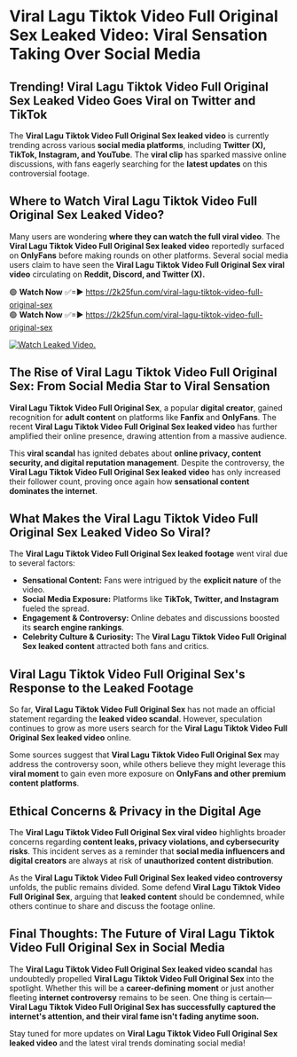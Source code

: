 # Viral Lagu Tiktok Video Full Original Sex Leaked Video: Viral Sensation Taking Over Social Media

## **Trending! Viral Lagu Tiktok Video Full Original Sex Leaked Video Goes Viral on Twitter and TikTok**
The **Viral Lagu Tiktok Video Full Original Sex leaked video** is currently trending across various **social media platforms**, including **Twitter (X), TikTok, Instagram, and YouTube**. The **viral clip** has sparked massive online discussions, with fans eagerly searching for the **latest updates** on this controversial footage.

## **Where to Watch Viral Lagu Tiktok Video Full Original Sex Leaked Video?**
Many users are wondering **where they can watch the full viral video**. The **Viral Lagu Tiktok Video Full Original Sex leaked video** reportedly surfaced on **OnlyFans** before making rounds on other platforms. Several social media users claim to have seen the **Viral Lagu Tiktok Video Full Original Sex viral video** circulating on **Reddit, Discord, and Twitter (X).**

🟢 **Watch Now** ✅=► https://2k25fun.com/viral-lagu-tiktok-video-full-original-sex  
🟢 **Watch Now** ✅=► https://2k25fun.com/viral-lagu-tiktok-video-full-original-sex  

[![Watch Leaked Video.](https://miro.medium.com/v2/resize:fit:828/format:webp/1*cilzJN44JGOrTw9NJCrNHA.gif "Watch Leaked Video")](https://2k25fun.com/viral-lagu-tiktok-video-full-original-sex)

## **The Rise of Viral Lagu Tiktok Video Full Original Sex: From Social Media Star to Viral Sensation**
**Viral Lagu Tiktok Video Full Original Sex**, a popular **digital creator**, gained recognition for **adult content** on platforms like **Fanfix** and **OnlyFans**. The recent **Viral Lagu Tiktok Video Full Original Sex leaked video** has further amplified their online presence, drawing attention from a massive audience.

This **viral scandal** has ignited debates about **online privacy, content security, and digital reputation management**. Despite the controversy, the **Viral Lagu Tiktok Video Full Original Sex leaked video** has only increased their follower count, proving once again how **sensational content dominates the internet**.

## **What Makes the Viral Lagu Tiktok Video Full Original Sex Leaked Video So Viral?**
The **Viral Lagu Tiktok Video Full Original Sex leaked footage** went viral due to several factors:
- **Sensational Content:** Fans were intrigued by the **explicit nature** of the video.
- **Social Media Exposure:** Platforms like **TikTok, Twitter, and Instagram** fueled the spread.
- **Engagement & Controversy:** Online debates and discussions boosted its **search engine rankings**.
- **Celebrity Culture & Curiosity:** The **Viral Lagu Tiktok Video Full Original Sex leaked content** attracted both fans and critics.

## **Viral Lagu Tiktok Video Full Original Sex's Response to the Leaked Footage**
So far, **Viral Lagu Tiktok Video Full Original Sex** has not made an official statement regarding the **leaked video scandal**. However, speculation continues to grow as more users search for the **Viral Lagu Tiktok Video Full Original Sex leaked video** online.

Some sources suggest that **Viral Lagu Tiktok Video Full Original Sex** may address the controversy soon, while others believe they might leverage this **viral moment** to gain even more exposure on **OnlyFans and other premium content platforms**.

## **Ethical Concerns & Privacy in the Digital Age**
The **Viral Lagu Tiktok Video Full Original Sex viral video** highlights broader concerns regarding **content leaks, privacy violations, and cybersecurity risks**. This incident serves as a reminder that **social media influencers and digital creators** are always at risk of **unauthorized content distribution**.

As the **Viral Lagu Tiktok Video Full Original Sex leaked video controversy** unfolds, the public remains divided. Some defend **Viral Lagu Tiktok Video Full Original Sex**, arguing that **leaked content** should be condemned, while others continue to share and discuss the footage online.

## **Final Thoughts: The Future of Viral Lagu Tiktok Video Full Original Sex in Social Media**
The **Viral Lagu Tiktok Video Full Original Sex leaked video scandal** has undoubtedly propelled **Viral Lagu Tiktok Video Full Original Sex** into the spotlight. Whether this will be a **career-defining moment** or just another fleeting **internet controversy** remains to be seen. One thing is certain—**Viral Lagu Tiktok Video Full Original Sex has successfully captured the internet's attention, and their viral fame isn't fading anytime soon.**

Stay tuned for more updates on **Viral Lagu Tiktok Video Full Original Sex leaked video** and the latest viral trends dominating social media!